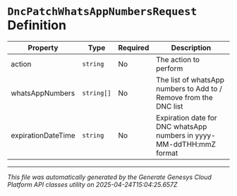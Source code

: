 # `DncPatchWhatsAppNumbersRequest` Definition

| Property | Type | Required | Description |
|----------|------|----------|-------------|
| action | `string` | No | The action to perform |
| whatsAppNumbers | `string[]` | No | The list of whatsApp numbers to Add to / Remove from the DNC list  |
| expirationDateTime | `string` | No | Expiration date for DNC whatsApp numbers in yyyy-MM-ddTHH:mmZ format |

---

*This file was automatically generated by the Generate Genesys Cloud Platform API classes utility on 2025-04-24T15:04:25.657Z*